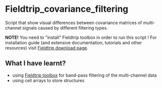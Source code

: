 # Fieldtrip_covariance_filtering

Script that show visual differences between covariance matrices of multi-channel signals caused by different filtering types.

**NOTE!**
You need to "install" Fieldtrip toolbox in order to run this script !
For installation guide (and extensive documentation, tutorials and other resources) visit [Fieldtrip download page](http://www.fieldtriptoolbox.org/download/).

## What I have learnt?

  * using [Fieldtrip toolbox](http://www.fieldtriptoolbox.org/) for band-pass filtering of the multi-channel data 
  * using cell arrays to store structures
